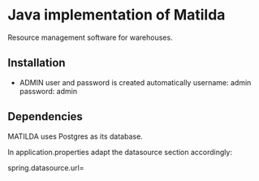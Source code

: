 # Java implementation of Matilda

Resource management software for warehouses.

## Installation

* ADMIN user and password is created automatically
	username: admin
	password: admin

## Dependencies

MATILDA uses Postgres as its database.

In application.properties adapt the datasource section accordingly:

spring.datasource.url=